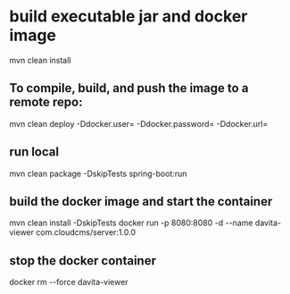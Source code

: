 

# build executable jar and docker image
mvn clean install

## To compile, build, and push the image to a remote repo:
mvn clean deploy -Ddocker.user=<username> -Ddocker.password=<passwd> -Ddocker.url=<docker-registry-url>

## run local
mvn clean package -DskipTests spring-boot:run

## build the docker image and start the container
mvn clean install -DskipTests
docker run -p 8080:8080 -d --name davita-viewer com.cloudcms/server:1.0.0

## stop the docker container
docker rm --force davita-viewer